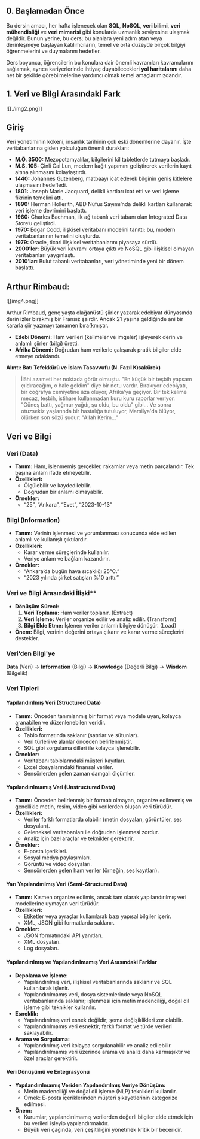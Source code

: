 ## 0. Başlamadan Önce

Bu dersin amacı, her hafta işlenecek olan **SQL**, **NoSQL**, **veri bilimi**, **veri mühendisliği** ve **veri mimarisi** gibi konularda uzmanlık seviyesine ulaşmak değildir. Bunun yerine, bu ders; bu alanlara yeni adım atan veya derinleşmeye başlayan katılımcıların, temel ve orta düzeyde birçok bilgiyi öğrenmelerini ve duymalarını hedefler.

Ders boyunca, öğrencilerin bu konulara dair önemli kavramları kavramalarını sağlamak, ayrıca kariyerlerinde ihtiyaç duyabilecekleri **yol haritalarını** daha net bir şekilde görebilmelerine yardımcı olmak temel amaçlarımızdandır.

## 1. Veri ve Bilgi Arasındaki Fark
![[./img2.png]]
## Giriş
Veri yönetiminin kökeni, insanlık tarihinin çok eski dönemlerine dayanır. İşte veritabanlarına giden yolculuğun önemli durakları:
- **M.Ö. 3500:** Mezopotamyalılar, bilgilerini kil tabletlerde tutmaya başladı.
- **M.S. 105:** Çinli Cai Lun, modern kağıt yapımını geliştirerek verilerin kayıt altına alınmasını kolaylaştırdı.
- **1440:** Johannes Gutenberg, matbaayı icat ederek bilginin geniş kitlelere ulaşmasını hedefledi.
- **1801:** Joseph Marie Jacquard, delikli kartları icat etti ve veri işleme fikrinin temelini attı.
- **1890:** Herman Hollerith, ABD Nüfus Sayımı’nda delikli kartları kullanarak veri işleme devrimini başlattı.
- **1960:** Charles Bachman, ilk ağ tabanlı veri tabanı olan Integrated Data Store’u geliştirdi.
- **1970:** Edgar Codd, ilişkisel veritabanı modelini tanıttı; bu, modern veritabanlarının temelini oluşturdu.
- **1979:** Oracle, ticari ilişkisel veritabanlarını piyasaya sürdü.
- **2000’ler:** Büyük veri kavramı ortaya çıktı ve NoSQL gibi ilişkisel olmayan veritabanları yaygınlaştı.
- **2010’lar:** Bulut tabanlı veritabanları, veri yönetiminde yeni bir dönem başlattı.

## Arthur Rimbaud:
![[img4.png]]

Arthur Rimbaud, genç yaşta olağanüstü şiirler yazarak edebiyat dünyasında derin izler bırakmış bir Fransız şairdir. Ancak 21 yaşına geldiğinde ani bir kararla şiir yazmayı tamamen bıra(kmıştır. 
- **Edebi Dönemi:** Ham verileri (kelimeler ve imgeler) işleyerek derin ve anlamlı şiirler (bilgi) üretti.
-  **Afrika Dönemi:** Doğrudan ham verilerle çalışarak pratik bilgiler elde etmeye odaklandı.

 **Alıntı: Batı Tefekkürü ve İslam Tasavvufu (N. Fazıl Kısakürek)**
> İlâhi azameti her noktada görür olmuştu. "En küçük bir teşbih yapsam çıldıracağım, o hale geldim" diye bir notu vardır. Bırakıyor edebiyatı, bir coğrafya cemiyetine âza oluyor, Afrika'ya geçiyor. Bir tek kelime mecaz, teşbih, istihare kullanmadan kuru kuru raporlar veriyor. "Güneş battı, yağmur yağdı, şu oldu, bu oldu" gibi... Ve sonra otuzsekiz yaşlarında bir hastalığa tutuluyor, Marsilya'da ölüyor, ölürken son sözü şudur: "Allah Kerim..."

## Veri ve Bilgi 
### Veri (Data)
- **Tanım:** Ham, işlenmemiş gerçekler, rakamlar veya metin parçalarıdır. Tek başına anlam ifade etmeyebilir.
- **Özellikleri:**
	- Ölçülebilir ve kaydedilebilir.
	- Doğrudan bir anlamı olmayabilir.
- **Örnekler:**
	- “25”, “Ankara”, “Evet”, “2023-10-13”
### Bilgi (Information)
- **Tanım:** Verinin işlenmesi ve yorumlanması sonucunda elde edilen anlamlı ve kullanışlı çıktılardır.
- **Özellikleri:**
	- Karar verme süreçlerinde kullanılır.
	- Veriye anlam ve bağlam kazandırır.
- **Örnekler:**
	- “Ankara’da bugün hava sıcaklığı 25°C.”
	- “2023 yılında şirket satışları %10 arttı.”

### Veri ve Bilgi Arasındaki İlişki**
- **Dönüşüm Süreci:**
	1. **Veri Toplama:** Ham veriler toplanır. (Extract)
	2. **Veri İşleme:** Veriler organize edilir ve analiz edilir. (Transform)
	3. **Bilgi Elde Etme:** İşlenen veriler anlamlı bilgiye dönüşür. (Load)
- **Önem:** Bilgi, verinin değerini ortaya çıkarır ve karar verme süreçlerini destekler.

### Veri'den Bilgi'ye

**Data** (Veri) → **Information** (Bilgi) → **Knowledge** (Değerli Bilgi) → **Wisdom** (Bilgelik)

### Veri Tipleri
#### **Yapılandırılmış Veri (Structured Data)**

- **Tanım:** Önceden tanımlanmış bir format veya modele uyan, kolayca aranabilen ve düzenlenebilen veridir.
- **Özellikleri:**
    - Tablo formatında saklanır (satırlar ve sütunlar).
    - Veri türleri ve alanlar önceden belirlenmiştir.
    - SQL gibi sorgulama dilleri ile kolayca işlenebilir.
- **Örnekler:**
    - Veritabanı tablolarındaki müşteri kayıtları.
    - Excel dosyalarındaki finansal veriler.
    - Sensörlerden gelen zaman damgalı ölçümler.

#### **Yapılandırılmamış Veri (Unstructured Data)**

- **Tanım:** Önceden belirlenmiş bir formatı olmayan, organize edilmemiş ve genellikle metin, resim, video gibi verilerden oluşan veri türüdür.
- **Özellikleri:**
    - Veriler farklı formatlarda olabilir (metin dosyaları, görüntüler, ses dosyaları).
    - Geleneksel veritabanları ile doğrudan işlenmesi zordur.
    - Analiz için özel araçlar ve teknikler gerektirir.
- **Örnekler:**
    - E-posta içerikleri.
    - Sosyal medya paylaşımları.
    - Görüntü ve video dosyaları.
    - Sensörlerden gelen ham veriler (örneğin, ses kayıtları).

#### **Yarı Yapılandırılmış Veri (Semi-Structured Data)**

- **Tanım:** Kısmen organize edilmiş, ancak tam olarak yapılandırılmış veri modellerine uymayan veri türüdür.
- **Özellikleri:**
    - Etiketler veya ayraçlar kullanılarak bazı yapısal bilgiler içerir.
    - XML, JSON gibi formatlarda saklanır.
- **Örnekler:**
    - JSON formatındaki API yanıtları.
    - XML dosyaları.
    - Log dosyaları.

#### **Yapılandırılmış ve Yapılandırılmamış Veri Arasındaki Farklar**

- **Depolama ve İşleme:**
    - Yapılandırılmış veri, ilişkisel veritabanlarında saklanır ve SQL kullanılarak işlenir.
    - Yapılandırılmamış veri, dosya sistemlerinde veya NoSQL veritabanlarında saklanır; işlenmesi için metin madenciliği, doğal dil işleme gibi teknikler kullanılır.
- **Esneklik:**
    - Yapılandırılmış veri esnek değildir; şema değişiklikleri zor olabilir.
    - Yapılandırılmamış veri esnektir; farklı format ve türde verileri saklayabilir.
- **Arama ve Sorgulama:**
    - Yapılandırılmış veri kolayca sorgulanabilir ve analiz edilebilir.
    - Yapılandırılmamış veri üzerinde arama ve analiz daha karmaşıktır ve özel araçlar gerektirir.

#### **Veri Dönüşümü ve Entegrasyonu**

- **Yapılandırılmamış Veriden Yapılandırılmış Veriye Dönüşüm:**
    - Metin madenciliği ve doğal dil işleme (NLP) teknikleri kullanılır.
    - Örnek: E-posta içeriklerinden müşteri şikayetlerinin kategorize edilmesi.
- **Önem:**
    - Kurumlar, yapılandırılmamış verilerden değerli bilgiler elde etmek için bu verileri işleyip yapılandırmalıdır.
    - Büyük veri çağında, veri çeşitliliğini yönetmek kritik bir beceridir. 


